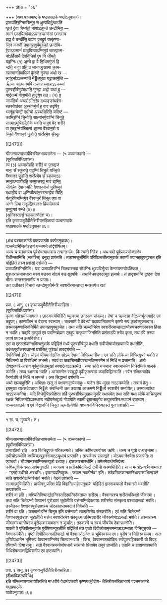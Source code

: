 +++
title = "०६"

+++
(अथ पञ्चमाष्टके षष्ठप्रपाठके षष्ठोऽनुवाकः)।  
प्र॒जाप॑तिर॒ग्निम॑चिनुत॒ स क्षु॒रप॑विर्भू॒त्वाऽति॑  
ष्ठ॒त्तं दे॒वा बिभ्य॑तो॒ नोपा॑ऽऽय॒न्ते छन्दो॑भिरा॒ —  
त्मानं॑ छादयि॒त्वोपा॑ऽऽय॒न्तच्छन्द॑सां छन्द॒स्त्वं  
ब्रह्म॒ वै छन्दाँ॑सि॒ ब्रह्म॑ण ए॒तद्रूपं यत्कृ॑ष्णा-  
जि॒नं कार्ष्णी॑ उपा॒नहा॒वुप॑मुञ्च॒ते छन्दो॑भि-  
रे॒वाऽऽत्मानं॑ छाद॒यित्वाऽग्निमुप॑ चरत्या॒त्म-  
नोऽहिँ॑सायै देवनि॒धिर्वा ए॒ष नि धी॑यते॒  
यद॒ग्निः (१) अ॒न्ये वा॒ वै नि॒धिमगु॑प्तं वि॒  
न्दति॒ न वा॒ प्रति॒ प्र जा॑नात्यु॒खामा क्रा॒म-  
त्या॒त्मान॑मे॒वाधि॒पां कु॑रुते॒ गुप्त्या॒ अथो॒ ख —  
ल्वा॑हु॒र्नाऽऽक्रम्यति॑ नैत्यु॑खा यदा॒क्रामे॒न्नि —  
र्ऋ॑त्या आ॒त्मान॒मपि॑ दध्या॒त्तस्मा॒न्नाऽऽक्रम्या॑  
पुरुषशी॒र्षमुप॑दधाति॒ गुप्त्या॒ अथो॒ यथा॑ ब्रू॒ —  
यादे॒तन्मे॑ गोपा॒येति॑ ता॒दृगे॒व तत्। (२) प्र॒  
जाप॑ति॒र्वा अथ॑र्वा॒ऽग्नि॒रे॒व द॒ध्यङ्ङा॑थर्व॒ण-  
स्तस्येष्ठ॑का अ॒स्थान्ये॒तँ ह॒ वाव तदृषि॑र॒  
भ्यनू॑वा॒चेन्द्रो॑ दधी॒चो अ॒स्थभि॒रिति॒ यदिष्ट॑ —  
काभिर॒ग्निं चि॒नोति॒ सात्मा॑नमे॒वाग्निं चि॑नुते॒  
सात्मा॒ऽमुष्मिल्ँलो॒के भ॑वति॒ य ए॒वं वेद॒ शरी॑रं॒  
वा ए॒तद॒ग्नेर्यच्चित्य॑ आ॒त्मा वै॑श्वान॒रो य  
च्चि॒ते वै॑श्वान॒रं जु॒होति॒ शरी॑रमे॒व सँ॒स्कृ

[[2470]]

श्रीमत्सायणाचार्यविरचितभाष्यसमेता — (५ पञ्चमकाण्डे —  
(पूर्वोक्तविधिप्रशंसा)  
त्य॑ (३) अ॒भ्यारो॑हति॒ शरी॑रं॒ वा ए॒तद्यज॑  
मानः॒ सँ स्कु॑रुते॒ यद॒ग्निं चि॑नु॒ते यच्चि॒ते  
वै॑श्वान॒रं जु॒होति॒ शरी॑रमे॒व सँ॒ स्कृत्या॒ऽऽ  
त्मना॒ऽभ्यारो॑हति॒ तस्मा॒त्तस्य॒ नाव॑ द्यन्ति॒  
जीव॑न्ने॒व दे॒वानप्ये॑ति वैश्वान॒र्यर्चा पुरी॑ष॒मुप॑  
दधाती॒यं वा अ॒ग्निर्वैश्वा॑न॒रस्तस्यै॒षा चिति॒  
र्यत्पुरी॑षमग्निमे॒व वै॑श्वान॒रं चि॑नुत ए॒षा वा  
अ॒ग्नेः प्रि॒या त॒नूर्यद्वै॑श्वान॒रः प्रि॒यामे॒वास्य॑  
त॒नुव॒मव॑ रुन्धे (४)॥  
(अ॒ग्निस्तत्सँ॒ स्कृत्या॒ग्नेर्दश॑ च)।  
इति कृष्णयजुर्वेदीतैत्तिरीयसंहितायां पञ्चमाष्टके  
षष्ठप्रपाठके षष्ठोऽनुवाकः॥६॥
___________
(अथ पञ्चमकाण्डे षष्ठप्रपाठके षष्ठोऽनुवाकः)।  
पञ्चमेऽभिजितोऽङ्गं यच्चयने तद्विशेषितम्।  
अस्य च ब्राह्मणस्य पूर्वशेषत्वाभावान्न तत्रान्तर्भावः, किं त्वन्ते निवेश। अथ षष्ठे पूर्वप्रकरणोक्तानेव विधीन्कानिचि (न्कांश्चि) दनूद्य प्रशंसति। तत्राश्मन्नूर्जमिति परिषिञ्चतीत्यनुवाके कार्ष्णी उपानहावुपमुञ्चत इति यद्विहितं तस्य प्रशंसां दर्शयति —  
प्रजापतिरग्निमिति। यदा प्रजापतिरग्निं चितवांस्तदा सोऽग्निः क्षुरपविर्भूत्वा केनाप्यगम्योऽतिष्ठत्। क्षुरधारासमानधारा यस्य वज्रस्य सोऽयं वज्र क्षुरपविः। तथाविधवज्रवदत्युग्र इत्यर्थः। तं तादृशमग्निं दृष्ट्वा देवा भीताः सन्तस्तत्समीपं न प्राप्ताः।  
ततः प्रतीकारं विचार्य च्छन्दोयुक्तैर्मन्त्रैः स्वशरीरमाच्छाद्य मन्त्रजपेन रक्षां

[[2471]]

प्रपा. ६ अनु. ६) कृष्णयजुर्वेदीतैत्तिरीयसंहिता।  
(पूर्वोक्तविधिप्रशंसा)  
कृत्वा वह्निसमीपमागताः। छादयन्त्येभिरिति व्युत्पत्त्या छन्दस्त्वं संपन्नम्। तेषां च च्छन्दसां वेदेऽन्तर्भूतत्वाद्वेद एव तद्रूपम्। कृष्णाजिनं च वेदस्य स्वरूपम्। ऋक्सामे वै देवेभ्यो यज्ञायातिष्ठमाने कृष्णो रूपं कृत्वेत्युक्तत्वात्। तस्मात्कृष्णाजिननिर्मिते उपानहावुपमुञ्चेत। तथा सति च्छन्दोभिरेव स्वशरीरमाच्छाद्याग्नेरुपचरणात्स्वस्य हिंसा न भवति। यद्यपि मृत्युर्वा एष यदग्निर्ब्रह्मण एतद्रूपं यत्कृष्णाजिनमिति प्रशंसाऽपि तत्रैव कृता, तथाऽपि तस्या एवायं प्रपञ्च इत्यविरोधः।  
एषां वा एतल्लोकानामित्यनुवाके यद्विहितं मध्ये पुरुषशीर्षमुप दधाति सवीर्यत्वायोखायामपि दधातीति, तदेतत्पूर्वोत्तरपक्षाभ्यां प्रशंसितुं पूर्वपक्षं तावद्दर्शयति —  
देवनिधिर्वा इति। योऽयं चीयमानोऽग्निः सोऽयं देवानां निधिस्थानीयः। एवं सति लोके या निधिरगुप्तो भवति तं निधिमन्ये वा विरोधिनो लभन्ते। स्वयं वा कदाचित्तदीयस्थानविस्मरणेन तं निधिं न प्रजानाति। अतो दोषद्वयपरि-हाराय पूर्वमुपहितामुखां स्वपादेनाऽऽक्रामेत्। तथा सति यजमानः स्वात्मानमेव निधेरधिकं पालकं करोति। तच्च रक्षणाय भवति। आक्रमणेन स्वबुद्धौ दृढीकृतत्वान्न कदाचिद्विस्मरति। स्वेन रक्षितत्वादेव वैरणोऽपि तं निधिं न लभन्ते। अथ सिद्धान्तं दर्शयति —  
अथो खल्वाहुरिति। अभिज्ञाः खलु तं पक्षमनादृत्येवमाहुः - पादेन सेय-मुखा नाऽऽक्रम्येति। तत्रायं हेतुः - इयमुखा राक्षसदेवताया नितेः संबन्धिनी अत उखाया आक्रमणे नित्यै स्वशरीरं समर्पयेत्। तस्मात्सर्वथा नाऽऽक्रमणीया। यदि निधेर्गुप्तिरपेक्षिता तर्हि पुरुषशीर्षप्रमुखायामुपरि स्थापयेत् तथा सति यथा लोके कंचित्पुरुषं रक्षकं निधिसमीपेऽवस्थाप्य मदीयमेतद्द्रव्यं गोपायेति स्वामी ब्रूयात्तादृगेव तत्पुरुषशिरःस्थापनं द्रष्टव्यम्।  
पञ्चमप्रपाठके य एवं विद्वानग्निं चिनुत ऋध्नोत्येवेति यश्चयनविधिरुक्तस्तं पुनः प्रशंसति —
______________________________  
१ ख. च. मुञ्चते। त।

[[2472]]

श्रीमत्सायणाचार्यविरचितभाष्यसमेता — (५ पञ्चमकाण्डे —  
(पूर्वोक्तविधिप्रशंसा)  
प्रजापतिर्वा इति। अत्र किंचिद्रूपकं परिकल्प्यते। अस्ति कश्चिदथर्वाख्य ऋषिः। तस्य च पुत्रो दध्यङ्नामा। दधीचोऽस्थीनि क्वचिच्छत्रुहननायाऽऽयुधत्वं प्राप्तानि। तत्सर्वमत्र संपाद्यते। योऽयमग्नेश्चेता प्रजापतिः स एवाथर्वा। चीयमानश्चाग्निस्तत्पुत्रो दध्यङ्। इष्टकाश्चास्थीनि। तमेतमेवार्थमभिप्रेत्य कश्चिदृषिर्मन्त्रस्तत्सर्वमनुवदति। मन्त्रस्य च प्रतीकमिदमिन्द्रो दधीचो अस्थभिरिति। स च मन्त्रोऽन्यत्रैवमाम्नातः - “इन्द्रो दधीचो अस्थभिः। वृत्राण्यप्रतिष्कुतः। जघान नवतीर्नव” इति। तदेवमिष्टकानामस्थित्वात्ताभिश्चयने सति सशरीरोऽग्निश्चितो भवति। वेदनं प्रशंसति —  
सात्माऽमुष्मिन्निति। प्राचीमनु प्रदिशं प्रेहि विद्वानित्याहेत्यनुवाके यद्विहितं द्वादशकपालो वैश्वानरो भवतीति तत्प्रशंसति —  
शरीरं वा इति। यश्चितिनिष्पाद्योऽग्निस्तदिदमग्निदेवतायाः शरीरम्। वैश्वानरश्च शरीरावस्थितो जीवात्मा। तथा सति चितेऽग्नौ वैश्वानरं पुरोडाशं जुहोतीति यत्तेनाग्निदैवतायाः शरीरमेव संस्कृत्य पश्चादारूढो भवति।  
तस्यैतस्य वैश्वानरपुरोडाशस्य चोदकप्राप्तमवदानं निषेधति —  
शरीरं वा इति। यजमानोऽग्निं चिनुत इति यत्तेनासौ स्वशरीरमेव संस्करोति। एवं सति चितेऽग्नौ वैश्वानरपुरोडाशं जुहोतीति यत्तेन स्वशरीरमेव संस्कृत्य तस्मिञ्शरीरे जीवरूपेणाऽऽरूढो भवति। तस्मात्तस्य जीवात्मस्थानीयस्य पुरोडाशस्यावदानं न कुर्यात्। तदकरणे च स्वयं जीवन्नेव देवान्प्राप्नोति।  
यावती वै पृथिवीत्यनुवाके पुरीषेणाभ्यूहतीति यद्विहितं तत्र पृष्टो दिवीत्येतामृचमन्यत्राऽऽम्नातां विनियुङ्क्ते —  
वैश्वानर्यर्चेति। पृष्टो दिवीतिमन्त्रप्रतिपाद्यो यो वैश्वानरोऽग्निः स भूमिस्वरूप एव। पुरीषं च चितिस्वरूपम्। अतः पुरीषोपधानेन भूमिरूपं वैश्वानराग्निमेव चितवान्भवति। किंच, वैश्वानरशब्दोदितः सर्वपुरुषहितकारी यो विग्रह एषैवाग्नेः प्रिया तनूः। ततो वैश्वानरमन्त्रेणोपधाने सत्यग्नेः प्रियामेव तनुवं प्राप्नोति। एतानि च ब्राह्मणवाक्यानि विधिशेषत्वात्तद्विधिसमीप एव द्रष्टव्यानि।

[[2473]]

प्रपा. ६ अनु. ७) कृष्णयजुर्वेदीतैत्तिरीयसंहिता।  
(दीक्षाविकल्पविधिः)  
इति श्रीमत्सायणाचार्यविरचिते माधवीये वेदार्थप्रकाशे कृष्णयजुर्वेदीय- तैत्तिरीयसंहिताभाष्ये पञ्चमकाण्डे षष्ठप्रपाठके  
षष्ठोऽनुवाकः॥६॥
___________
